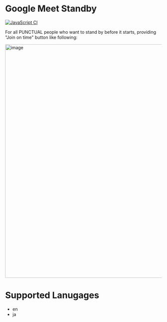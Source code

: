 # Google Meet Standby

[![JavaScript CI](https://github.com/otiai10/google-meet-standby/actions/workflows/javascript-ci.yaml/badge.svg)](https://github.com/otiai10/google-meet-standby/actions/workflows/javascript-ci.yaml)

For all PUNCTUAL people who want to stand by before it starts, providing "Join on time" button like following:

<img width="752" alt="image" src="https://github.com/user-attachments/assets/5156bcc8-a79f-4de5-82ac-e17e03249e03">

# Supported Lanugages

- en
- ja

